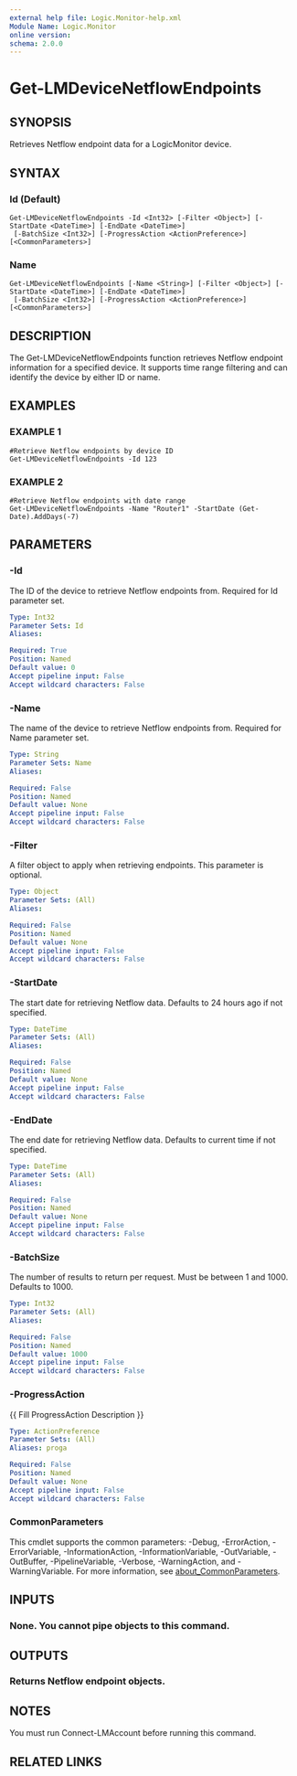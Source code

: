 ```yaml
---
external help file: Logic.Monitor-help.xml
Module Name: Logic.Monitor
online version:
schema: 2.0.0
---
```


# Get-LMDeviceNetflowEndpoints

## SYNOPSIS
Retrieves Netflow endpoint data for a LogicMonitor device.

## SYNTAX

### Id (Default)
```
Get-LMDeviceNetflowEndpoints -Id <Int32> [-Filter <Object>] [-StartDate <DateTime>] [-EndDate <DateTime>]
 [-BatchSize <Int32>] [-ProgressAction <ActionPreference>] [<CommonParameters>]
```

### Name
```
Get-LMDeviceNetflowEndpoints [-Name <String>] [-Filter <Object>] [-StartDate <DateTime>] [-EndDate <DateTime>]
 [-BatchSize <Int32>] [-ProgressAction <ActionPreference>] [<CommonParameters>]
```

## DESCRIPTION
The Get-LMDeviceNetflowEndpoints function retrieves Netflow endpoint information for a specified device.
It supports time range filtering and can identify the device by either ID or name.

## EXAMPLES

### EXAMPLE 1
```
#Retrieve Netflow endpoints by device ID
Get-LMDeviceNetflowEndpoints -Id 123
```

### EXAMPLE 2
```
#Retrieve Netflow endpoints with date range
Get-LMDeviceNetflowEndpoints -Name "Router1" -StartDate (Get-Date).AddDays(-7)
```

## PARAMETERS

### -Id
The ID of the device to retrieve Netflow endpoints from.
Required for Id parameter set.

```yaml
Type: Int32
Parameter Sets: Id
Aliases:

Required: True
Position: Named
Default value: 0
Accept pipeline input: False
Accept wildcard characters: False
```

### -Name
The name of the device to retrieve Netflow endpoints from.
Required for Name parameter set.

```yaml
Type: String
Parameter Sets: Name
Aliases:

Required: False
Position: Named
Default value: None
Accept pipeline input: False
Accept wildcard characters: False
```

### -Filter
A filter object to apply when retrieving endpoints.
This parameter is optional.

```yaml
Type: Object
Parameter Sets: (All)
Aliases:

Required: False
Position: Named
Default value: None
Accept pipeline input: False
Accept wildcard characters: False
```

### -StartDate
The start date for retrieving Netflow data.
Defaults to 24 hours ago if not specified.

```yaml
Type: DateTime
Parameter Sets: (All)
Aliases:

Required: False
Position: Named
Default value: None
Accept pipeline input: False
Accept wildcard characters: False
```

### -EndDate
The end date for retrieving Netflow data.
Defaults to current time if not specified.

```yaml
Type: DateTime
Parameter Sets: (All)
Aliases:

Required: False
Position: Named
Default value: None
Accept pipeline input: False
Accept wildcard characters: False
```

### -BatchSize
The number of results to return per request.
Must be between 1 and 1000.
Defaults to 1000.

```yaml
Type: Int32
Parameter Sets: (All)
Aliases:

Required: False
Position: Named
Default value: 1000
Accept pipeline input: False
Accept wildcard characters: False
```

### -ProgressAction
{{ Fill ProgressAction Description }}

```yaml
Type: ActionPreference
Parameter Sets: (All)
Aliases: proga

Required: False
Position: Named
Default value: None
Accept pipeline input: False
Accept wildcard characters: False
```

### CommonParameters
This cmdlet supports the common parameters: -Debug, -ErrorAction, -ErrorVariable, -InformationAction, -InformationVariable, -OutVariable, -OutBuffer, -PipelineVariable, -Verbose, -WarningAction, and -WarningVariable. For more information, see [about_CommonParameters](http://go.microsoft.com/fwlink/?LinkID=113216).

## INPUTS

### None. You cannot pipe objects to this command.
## OUTPUTS

### Returns Netflow endpoint objects.
## NOTES
You must run Connect-LMAccount before running this command.

## RELATED LINKS
